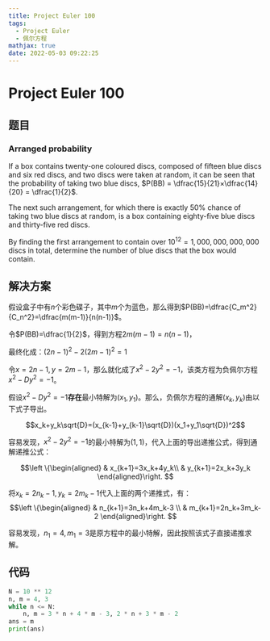 ```yaml
---
title: Project Euler 100
tags:
  - Project Euler
  - 佩尔方程
mathjax: true
date: 2022-05-03 09:22:25
---
```



<escape><!-- more --></escape>

# Project Euler 100

## 题目

### Arranged probability

If a box contains twenty-one coloured discs, composed of fifteen blue discs and six red discs, and two discs were taken at random, it can be seen that the probability of taking two blue discs, $P(BB) = \dfrac{15}{21}×\dfrac{14}{20} = \dfrac{1}{2}$.

The next such arrangement, for which there is exactly $50\%$ chance of taking two blue discs at random, is a box containing eighty-five blue discs and thirty-five red discs.

By finding the first arrangement to contain over $10^{12} = 1,000,000,000,000$ discs in total, determine the number of blue discs that the box would contain.

## 解决方案

假设盒子中有$n$个彩色碟子，其中$m$个为蓝色，那么得到$P(BB)=\dfrac{C_m^2}{C_n^2}=\dfrac{m(m-1)}{n(n-1)}$。

令$P(BB)=\dfrac{1}{2}$，得到方程$2m(m-1)=n(n-1)$，

最终化成：$(2n-1)^2-2(2m-1)^2=1$

令$x=2n-1,y=2m-1$，那么就化成了$x^2-2y^2=-1$，该类方程为负佩尔方程$x^2-Dy^2=-1$。

假设$x^2-Dy^2=-1$**存在**最小特解为$(x_1,y_1)$。那么，负佩尔方程的通解$(x_k,y_k)$由以下式子导出。

$$x_k+y_k\sqrt{D}=(x_{k-1}+y_{k-1}\sqrt{D})(x_1+y_1\sqrt{D})^2$$

容易发现，$x^2-2y^2=-1$的最小特解为$(1,1)$，代入上面的导出递推公式，得到通解递推公式：

$$\left \{\begin{aligned}
  & x_{k+1}=3x_k+4y_k\\
  & y_{k+1}=2x_k+3y_k
\end{aligned}\right.
$$

将$x_k=2n_k-1,y_k=2m_k-1$代入上面的两个递推式，有：
$$\left \{\begin{aligned}
  & n_{k+1}=3n_k+4m_k-3 \\
  & m_{k+1}=2n_k+3m_k-2
\end{aligned}\right.
$$

容易发现，$n_1=4,m_1=3$是原方程中的最小特解，因此按照该式子直接递推求解。

## 代码

```py
N = 10 ** 12
n, m = 4, 3
while n <= N:
    n, m = 3 * n + 4 * m - 3, 2 * n + 3 * m - 2
ans = m
print(ans)

```
